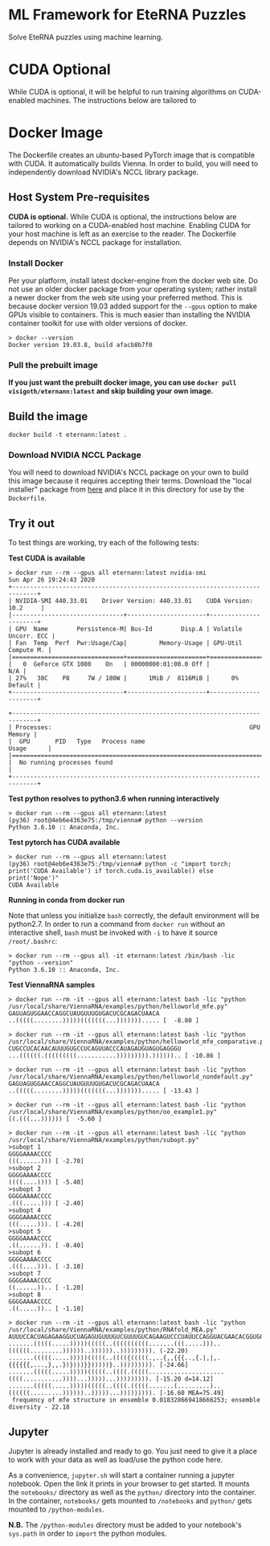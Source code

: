 # ML Framework for EteRNA Puzzles

Solve EteRNA puzzles using machine learning.

# CUDA Optional

While CUDA is optional, it will be helpful to run training algorithms on CUDA-enabled machines. The instructions below are tailored to 

# Docker Image

The Dockerfile creates an ubuntu-based PyTorch image that is compatible with CUDA. It automatically builds Vienna. In order to build, you will need to independently download NVIDIA's NCCL library package.

## Host System Pre-requisites

**CUDA is optional.** While CUDA is optional, the instructions below are tailored to working on a CUDA-enabled host machine. Enabling CUDA for your host machine is left as an exercise to the reader. The Dockerfile depends on NVIDIA's NCCL package for installation.

### Install Docker

Per your platform, install latest docker-engine from the docker web site. Do not use an older docker package from your operating system; rather install a newer docker from the web site using your preferred method. This is because docker version 19.03 added support for the `--gpus` option to make GPUs visible to containers. This is much easier than installing the NVIDIA container toolkit for use with older versions of docker.

```
> docker --version
Docker version 19.03.8, build afacb8b7f0
```

### Pull the prebuilt image

**If you just want the prebuilt docker image, you can use `docker pull visigoth/eternann:latest` and skip building your own image.**

## Build the image

`docker build -t eternann:latest .`

### Download NVIDIA NCCL Package

You will need to download NVIDIA's NCCL package on your own to build this image because it requires accepting their terms. Download the "local installer" package from [here](https://developer.nvidia.com/nccl/nccl-download) and place it in this directory for use by the `Dockerfile`.

## Try it out

To test things are working, try each of the following tests:

**Test CUDA is available**

```
> docker run --rm --gpus all eternann:latest nvidia-smi
Sun Apr 26 19:24:43 2020
+-----------------------------------------------------------------------------+
| NVIDIA-SMI 440.33.01    Driver Version: 440.33.01    CUDA Version: 10.2     |
|-------------------------------+----------------------+----------------------+
| GPU  Name        Persistence-M| Bus-Id        Disp.A | Volatile Uncorr. ECC |
| Fan  Temp  Perf  Pwr:Usage/Cap|         Memory-Usage | GPU-Util  Compute M. |
|===============================+======================+======================|
|   0  GeForce GTX 1080    On   | 00000000:01:00.0 Off |                  N/A |
| 27%   38C    P8     7W / 180W |      1MiB /  8116MiB |      0%      Default |
+-------------------------------+----------------------+----------------------+

+-----------------------------------------------------------------------------+
| Processes:                                                       GPU Memory |
|  GPU       PID   Type   Process name                             Usage      |
|=============================================================================|
|  No running processes found                                                 |
+-----------------------------------------------------------------------------+
```

**Test python resolves to python3.6 when running interactively**

```
> docker run --rm --gpus all eternann:latest
(py36) root@4eb6e4363e75:/tmp/vienna# python --version
Python 3.6.10 :: Anaconda, Inc.
```

**Test pytorch has CUDA available**

```
> docker run --rm --gpus all eternann:latest
(py36) root@4eb6e4363e75:/tmp/vienna# python -c "import torch; print('CUDA Available') if torch.cuda.is_available() else print('Nope')"
CUDA Available
```

**Running in conda from docker run**

Note that unless you initialize `bash` correctly, the default environment will be python2.7. In order to run a command from `docker run` without an interactive shell, `bash` must be invoked with `-i` to have it source `/root/.bashrc`:

```
> docker run --rm --gpus all -it eternann:latest /bin/bash -lic "python --version"
Python 3.6.10 :: Anaconda, Inc.
```

**Test ViennaRNA samples**

```
> docker run --rm -it --gpus all eternann:latest bash -lic "python /usr/local/share/ViennaRNA/examples/python/helloworld_mfe.py"
GAGUAGUGGAACCAGGCUAUGUUUGUGACUCGCAGACUAACA
..(((((........)))))(((((((...)))))))..... [  -8.80 ]

> docker run --rm -it --gpus all eternann:latest bash -lic "python /usr/local/share/ViennaRNA/examples/python/helloworld_mfe_comparative.py"
CUGCCUCACAACAUUUGUGCCUCAGUUACCCAUAGAUGUAGUGAGGGU
...((((((.(((((((((...........))))))))).)))))).. [ -10.86 ]

> docker run --rm -it --gpus all eternann:latest bash -lic "python /usr/local/share/ViennaRNA/examples/python/helloworld_nondefault.py"
GAGUAGUGGAACCAGGCUAUGUUUGUGACUCGCAGACUAACA
..(((((........)))))(((((((...)))))))..... [ -13.43 ]

> docker run --rm -it --gpus all eternann:latest bash -lic "python /usr/local/share/ViennaRNA/examples/python/oo_example1.py"
((.(((...)))))) [  -5.60 ]

> docker run --rm -it --gpus all eternann:latest bash -lic "python /usr/local/share/ViennaRNA/examples/python/subopt.py"
>subopt 1
GGGGAAAACCCC
(((......))) [ -2.70]
>subopt 2
GGGGAAAACCCC
((((....)))) [ -5.40]
>subopt 3
GGGGAAAACCCC
.(((.....))) [ -2.40]
>subopt 4
GGGGAAAACCCC
(((.....))). [ -4.20]
>subopt 5
GGGGAAAACCCC
.((......)). [ -0.40]
>subopt 6
GGGGAAAACCCC
.(((....))). [ -3.10]
>subopt 7
GGGGAAAACCCC
((......)).. [ -1.20]
>subopt 8
GGGGAAAACCCC
.((.....)).. [ -1.10]

> docker run --rm -it --gpus all eternann:latest bash -lic "python /usr/local/share/ViennaRNA/examples/python/RNAfold_MEA.py"
AUUUCCACUAGAGAAGGUCUAGAGUGUUUGUCGUUUGUCAGAAGUCCCUAUUCCAGGUACGAACACGGUGGAUAUGUUCGACGACAGGAUCGGCGCACUA
.......(((((.....)))))(((((..((((((((((.......(((.....)))..((((((.........))))))..))))))..))))))))). (-22.20)
.......(((((.....)))))(((((..(((({(((((.,..{,,{{{..,{.|,|,.{{{{{{,...,},,.})})))}})))))}..))))))))). [-24.66]
.......(((((.....)))))(((((..((((.(((((.....................((((...........))))...)))))...))))))))). [-15.20 d=14.12]
.......(((((.....)))))(((((..((((.(((((.......(.........)..((((((.........))))))..)))))...))))))))). [-16.60 MEA=75.49]
 frequency of mfe structure in ensemble 0.018328669418666253; ensemble diversity - 22.18
```

## Jupyter

Jupyter is already installed and ready to go. You just need to give it a place to work with your data as well as load/use the python code here.

As a convenience, `jupyter.sh` will start a container running a jupyter notebook. Open the link it prints in your browser to get started. It mounts the `notebooks/` directory as well as the `python/` directory into the container. In the container, `notebooks/` gets mounted to `/notebooks` and `python/` gets mounted to `/python-modules`. 

**N.B.** The `/python-modules` directory must be added to your notebook's `sys.path` in order to `import` the python modules.
